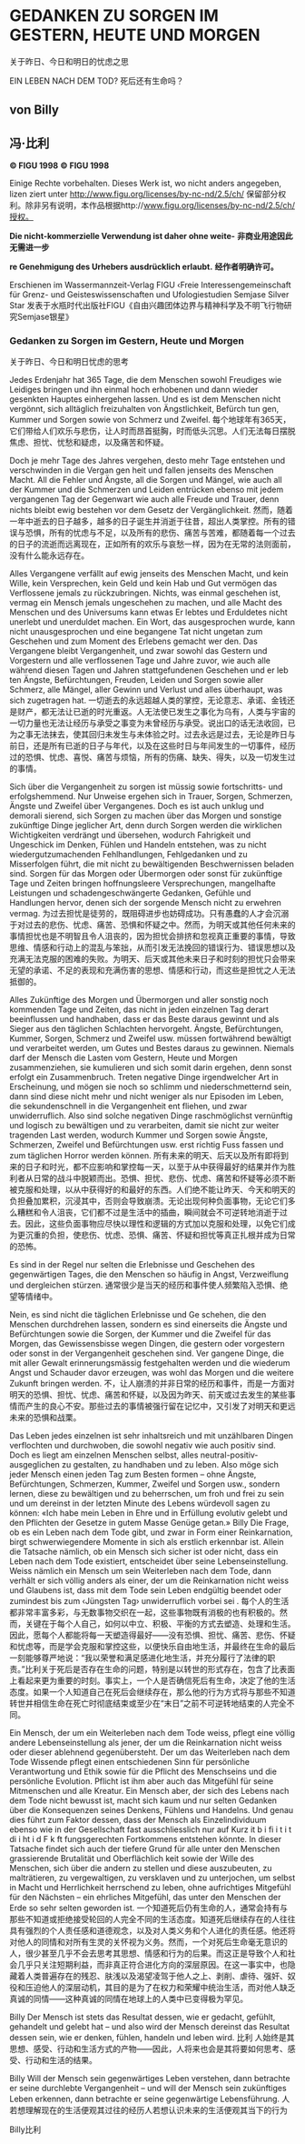 # GEDANKEN ZU SORGEN IM GESTERN, HEUTE UND MORGEN
关于昨日、今日和明日的忧虑之思

EIN LEBEN NACH DEM TOD?
死后还有生命吗？

## von Billy
## 冯·比利

**© FIGU 1998**
**© FIGU 1998**

Einige Rechte vorbehalten. Dieses Werk ist, wo nicht anders angegeben, lizen ziert unter http://www.figu.org/licenses/by-nc-nd/2.5/ch/
保留部分权利。除非另有说明，本作品根据http://www.figu.org/licenses/by-nc-nd/2.5/ch/授权。

**Die nicht-kommerzielle Verwendung ist daher ohne weite-**
**非商业用途因此无需进一步**

**re Genehmigung des Urhebers ausdrücklich erlaubt.**
**经作者明确许可。**

Erschienen im Wassermannzeit-Verlag FIGU ‹Freie Interessengemeinschaft für Grenz- und Geisteswissenschaften und Ufologiestudien Semjase Silver Star
发表于水瓶时代出版社FIGU《自由兴趣团体边界与精神科学及不明飞行物研究Semjase银星》

### Gedanken zu Sorgen im Gestern, Heute und Morgen
关于昨日、今日和明日忧虑的思考

Jedes Erdenjahr hat 365 Tage, die dem Menschen sowohl Freudiges wie Leidiges bringen und ihn einmal hoch erhobenen und dann wieder gesenkten Hauptes einhergehen lassen. Und es ist dem Menschen nicht vergönnt, sich alltäglich freizuhalten von Ängstlichkeit, Befürch tun gen, Kummer und Sorgen sowie von Schmerz und Zweifel.
每个地球年有365天，它们带给人们欢乐与悲伤，让人时而昂首挺胸，时而低头沉思。人们无法每日摆脱焦虑、担忧、忧愁和疑虑，以及痛苦和怀疑。

Doch je mehr Tage des Jahres vergehen, desto mehr Tage entstehen und verschwinden in die Vergan gen heit und fallen jenseits des Menschen Macht. All die Fehler und Ängste, all die Sorgen und Mängel, wie auch all der Kummer und die Schmerzen und Leiden entrücken ebenso mit jedem vergangenen Tag der Gegenwart wie auch alle Freude und Trauer, denn nichts bleibt ewig bestehen vor dem Gesetz der Vergänglichkeit.
然而，随着一年中逝去的日子越多，越多的日子诞生并消逝于往昔，超出人类掌控。所有的错误与恐惧，所有的忧虑与不足，以及所有的悲伤、痛苦与苦难，都随着每一个过去的日子的流逝而远离现在，正如所有的欢乐与哀愁一样，因为在无常的法则面前，没有什么能永远存在。

Alles Vergangene verfällt auf ewig jenseits des Menschen Macht, und kein Wille, kein Versprechen, kein Geld und kein Hab und Gut vermögen das Verflossene jemals zu rückzubringen. Nichts, was einmal geschehen ist, vermag ein Mensch jemals ungeschehen zu machen, und alle Macht des Menschen und des Universums kann etwas Er lebtes und Erduldetes nicht unerlebt und unerduldet machen. Ein Wort, das ausgesprochen wurde, kann nicht unausgesprochen und eine begangene Tat nicht ungetan zum Geschehen und zum Moment des Erlebens gemacht wer den. Das Vergangene bleibt Vergangenheit, und zwar sowohl das Gestern und Vorgestern und alle verflossenen Tage und Jahre zuvor, wie auch alle während diesen Tagen und Jahren stattgefundenen Geschehen und er leb ten Ängste, Befürchtungen, Freuden, Leiden und Sorgen sowie aller Schmerz, alle Mängel, aller Gewinn und Verlust und alles überhaupt, was sich zugetragen hat.
一切逝去的永远超越人类的掌控，无论意志、承诺、金钱还是财产，都无法让已逝的时光重返。人无法使已发生之事化为乌有，人类与宇宙的一切力量也无法让经历与承受之事变为未曾经历与承受。说出口的话无法收回，已为之事无法抹去，使其回归未发生与未体验之时。过去永远是过去，无论是昨日与前日，还是所有已逝的日子与年代，以及在这些时日与年间发生的一切事件，经历过的恐惧、忧虑、喜悦、痛苦与烦恼，所有的伤痛、缺失、得失，以及一切发生过的事情。

Sich über die Vergangenheit zu sorgen ist müssig sowie fortschritts- und erfolgshemmend. Nur Unweise ergehen sich in Trauer, Sorgen, Schmerzen, Ängste und Zweifel über Vergangenes. Doch es ist auch unklug und demorali sierend, sich Sorgen zu machen über das Morgen und sonstige zukünftige Dinge jeglicher Art, denn durch Sorgen werden die wirklichen Wichtigkeiten verdrängt und übersehen, wodurch Fahrigkeit und Ungeschick im Denken, Fühlen und Handeln entstehen, was zu nicht wiedergutzumachenden Fehlhandlungen, Fehlgedanken und zu Misserfolgen führt, die mit nicht zu bewältigenden Beschwernissen beladen sind. Sorgen für das Morgen oder Übermorgen oder sonst für zukünftige Tage und Zeiten bringen hoffnungsleere Versprechungen, mangelhafte Leistungen und schadengeschwängerte Gedanken, Gefühle und Handlungen hervor, denen sich der sorgende Mensch nicht zu erwehren vermag.
为过去担忧是徒劳的，既阻碍进步也妨碍成功。只有愚蠢的人才会沉溺于对过去的悲伤、忧虑、痛苦、恐惧和怀疑之中。然而，为明天或其他任何未来的事情担忧也是不明智且令人沮丧的，因为担忧会排挤和忽视真正重要的事情，导致思维、情感和行动上的混乱与笨拙，从而引发无法挽回的错误行为、错误思想以及充满无法克服的困难的失败。为明天、后天或其他未来日子和时刻的担忧只会带来无望的承诺、不足的表现和充满伤害的思想、情感和行动，而这些是担忧之人无法抵御的。

Alles Zukünftige des Morgen und Übermorgen und aller sonstig noch kommenden Tage und Zeiten, das nicht in jeden einzelnen Tag derart beeinflussen und handhaben, dass er das Beste daraus gewinnt und als Sieger aus den täglichen Schlachten hervorgeht. Ängste, Befürchtungen, Kummer, Sorgen, Schmerz und Zweifel usw. müssen fortwährend bewältigt und verarbeitet werden, um Gutes und Bestes daraus zu gewinnen. Niemals darf der Mensch die Lasten vom Gestern, Heute und Morgen zusammenziehen, sie kumulieren und sich somit darin ergehen, denn sonst erfolgt ein Zusammenbruch. Treten negative Dinge irgendwelcher Art in Erscheinung, und mögen sie noch so schlimm und niederschmetternd sein, dann sind diese nicht mehr und nicht weniger als nur Episoden im Leben, die sekundenschnell in die Vergangenheit ent fliehen, und zwar unwiderruflich. Also sind solche negativen Dinge raschmöglichst vernünftig und logisch zu bewältigen und zu verarbeiten, damit sie nicht zur weiter tragenden Last werden, wodurch Kummer und Sorgen sowie Ängste, Schmerzen, Zweifel und Befürchtungen usw. erst richtig Fuss fassen und zum täglichen Horror werden können.
所有未来的明天、后天以及所有即将到来的日子和时光，都不应影响和掌控每一天，以至于从中获得最好的结果并作为胜利者从日常的战斗中脱颖而出。恐惧、担忧、悲伤、忧虑、痛苦和怀疑等必须不断被克服和处理，以从中获得好的和最好的东西。人们绝不能让昨天、今天和明天的负担叠加累积，沉浸其中，否则会导致崩溃。无论出现何种负面事物，无论它们多么糟糕和令人沮丧，它们都不过是生活中的插曲，瞬间就会不可逆转地消逝于过去。因此，这些负面事物应尽快以理性和逻辑的方式加以克服和处理，以免它们成为更沉重的负担，使悲伤、忧虑、恐惧、痛苦、怀疑和担忧等真正扎根并成为日常的恐怖。

Es sind in der Regel nur selten die Erlebnisse und Geschehen des gegenwärtigen Tages, die den Menschen so häufig in Angst, Verzweiflung und dergleichen stürzen.
通常很少是当天的经历和事件使人频繁陷入恐惧、绝望等情绪中。

Nein, es sind nicht die täglichen Erlebnisse und Ge schehen, die den Menschen durchdrehen lassen, sondern es sind einerseits die Ängste und Befürchtungen sowie die Sorgen, der Kummer und die Zweifel für das Morgen, das Gewissensbisse wegen Dingen, die gestern oder vorgestern oder sonst in der Vergangenheit geschehen sind. Ver gangene Dinge, die mit aller Gewalt erinnerungsmässig festgehalten werden und die wiederum Angst und Schauder davor erzeugen, was wohl das Morgen und die weitere Zukunft bringen werden.
不，让人崩溃的并非日常的经历和事件，而是一方面对明天的恐惧、担忧、忧虑、痛苦和怀疑，以及因为昨天、前天或过去发生的某些事情而产生的良心不安。那些过去的事情被强行留在记忆中，又引发了对明天和更远未来的恐惧和战栗。

Das Leben jedes einzelnen ist sehr inhaltsreich und mit unzählbaren Dingen verflochten und durchwoben, die sowohl negativ wie auch positiv sind. Doch es liegt am einzelnen Menschen selbst, alles neutral-positiv-ausgeglichen zu gestalten, zu handhaben und zu leben. Also möge sich jeder Mensch einen jeden Tag zum Besten formen – ohne Ängste, Befürchtungen, Schmerzen, Kummer, Zweifel und Sorgen usw., sondern lernen, diese zu bewältigen und zu beherrschen, um froh und frei zu sein und um dereinst in der letzten Minute des Lebens würdevoll sagen zu können: «Ich habe mein Leben in Ehre und in Erfüllung evolutiv gelebt und den Pflichten der Gesetze in gutem Masse Genüge getan.» Billy Die Frage, ob es ein Leben nach dem Tode gibt, und zwar in Form einer Reinkarnation, birgt schwerwiegendere Momente in sich als erstlich erkennbar ist. Allein die Tatsache nämlich, ob ein Mensch sich sicher ist oder nicht, dass ein Leben nach dem Tode existiert, entscheidet über seine Lebenseinstellung. Weiss nämlich ein Mensch um sein Weiterleben nach dem Tode, dann verhält er sich völlig anders als einer, der um die Reinkarnation nicht weiss und Glaubens ist, dass mit dem Tode sein Leben endgültig beendet oder zumindest bis zum ‹Jüngsten Tag› unwiderruflich vorbei sei .
每个人的生活都非常丰富多彩，与无数事物交织在一起，这些事物既有消极的也有积极的。然而，关键在于每个人自己，如何以中立、积极、平衡的方式去塑造、处理和生活。因此，愿每个人都能将每一天塑造得最好——没有恐惧、担忧、痛苦、悲伤、怀疑和忧虑等，而是学会克服和掌控这些，以便快乐自由地生活，并最终在生命的最后一刻能够尊严地说：“我以荣誉和满足感进化地生活，并充分履行了法律的职责。”比利关于死后是否存在生命的问题，特别是以转世的形式存在，包含了比表面上看起来更为重要的时刻。事实上，一个人是否确信死后有生命，决定了他的生活态度。如果一个人知道自己在死后会继续存在，那么他的行为方式将与那些不知道转世并相信生命在死亡时彻底结束或至少在“末日”之前不可逆转地结束的人完全不同。

Ein Mensch, der um ein Weiterleben nach dem Tode weiss, pflegt eine völlig andere Lebenseinstellung als jener, der um die Reinkarnation nicht weiss oder dieser ablehnend gegenübersteht. Der um das Weiterleben nach dem Tode Wissende pflegt einen entschiedenen Sinn für persönliche Verantwortung und Ethik sowie für die Pflicht des Menschseins und die persönliche Evolution. Pflicht ist ihm aber auch das Mitgefühl für seine Mitmenschen und alle Kreatur. Ein Mensch aber, der sich des Lebens nach dem Tode nicht bewusst ist, macht sich kaum und nur selten Gedanken über die Konsequenzen seines Denkens, Fühlens und Handelns. Und genau dies führt zum Faktor dessen, dass der Mensch als Einzelindividuum ebenso wie in der Gesellschaft fast ausschliesslich nur auf Kurz it b i fi i t i t di i ht i d F k ft fungsgerechten Fortkommens entstehen könnte. In dieser Tatsache findet sich auch der tiefere Grund für alle unter den Menschen grassierende Brutalität und Oberflächlich keit sowie der Wille des Menschen, sich über die andern zu stellen und diese auszubeuten, zu malträtieren, zu vergewaltigen, zu versklaven und zu unterjochen, um selbst in Macht und Herrlichkeit herrschend zu leben, ohne aufrichtiges Mitgefühl für den Nächsten – ein ehrliches Mitgefühl, das unter den Menschen der Erde so sehr selten geworden ist.
一个知道死后仍有生命的人，通常会持有与那些不知道或拒绝接受轮回的人完全不同的生活态度。知道死后继续存在的人往往具有强烈的个人责任感和道德观念，以及对人类义务和个人进化的责任感。他还将对他人的同情和对所有生灵的关怀视为义务。然而，一个对死后生命毫无意识的人，很少甚至几乎不会去思考其思想、情感和行为的后果。而这正是导致个人和社会几乎只关注短期利益，而非真正符合进化方向的深层原因。在这一事实中，也隐藏着人类普遍存在的残忍、肤浅以及渴望凌驾于他人之上、剥削、虐待、强奸、奴役和压迫他人的深层动机，其目的是为了在权力和荣耀中统治生活，而对他人缺乏真诚的同情——这种真诚的同情在地球上的人类中已变得极为罕见。

Billy Der Mensch ist stets das Resultat dessen, wie er gedacht, gefühlt, gehandelt und gelebt hat – und also wird der Mensch dereinst das Resultat dessen sein, wie er denken, fühlen, handeln und leben wird.
比利 人始终是其思想、感受、行动和生活方式的产物——因此，人将来也会是其将要如何思考、感受、行动和生活的结果。

Billy Will der Mensch sein gegenwärtiges Leben verstehen, dann betrachte er seine durchlebte Vergangenheit – und will der Mensch sein zukünftiges Leben erkennen, dann betrachte er seine gegenwärtige Lebensführung.
人若想理解现在的生活便观其过往的经历人若想认识未来的生活便观其当下的行为

Billy比利

